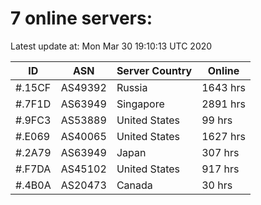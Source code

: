 # 7 online servers:

Latest update at: Mon Mar 30 19:10:13 UTC 2020

| ID | ASN | Server Country | Online |
| -- | --- | -------------- | ------ |
| #.15CF | AS49392 | Russia | 1643 hrs |
| #.7F1D | AS63949 | Singapore | 2891 hrs |
| #.9FC3 | AS53889 | United States | 99 hrs |
| #.E069 | AS40065 | United States | 1627 hrs |
| #.2A79 | AS63949 | Japan | 307 hrs |
| #.F7DA | AS45102 | United States | 917 hrs |
| #.4B0A | AS20473 | Canada | 30 hrs |

